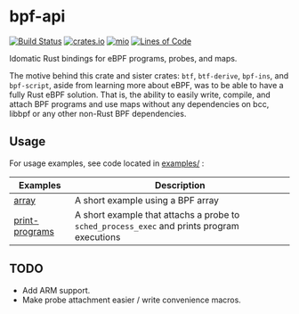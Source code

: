 # bpf-api
[![Build Status](https://github.com/arcjustin/bpf-api/workflows/build/badge.svg)](https://github.com/arcjustin/bpf-api/actions?query=workflow%3Abuild)
[![crates.io](https://img.shields.io/crates/v/bpf-api.svg)](https://crates.io/crates/bpf-api)
[![mio](https://docs.rs/bpf-api/badge.svg)](https://docs.rs/bpf-api/)
[![Lines of Code](https://tokei.rs/b1/github/arcjustin/bpf-api?category=code)](https://tokei.rs/b1/github/arcjustin/bpf-api?category=code)

Idomatic Rust bindings for eBPF programs, probes, and maps.

The motive behind this crate and sister crates: `btf`, `btf-derive`, `bpf-ins`, and `bpf-script`, aside from learning more about eBPF, was to be able to have a fully Rust eBPF solution. That is, the ability to easily write, compile, and attach BPF programs and use maps without any dependencies on bcc, libbpf or any other non-Rust BPF dependencies.

## Usage

For usage examples, see code located in [examples/](examples/) :

  | Examples | Description |
  |----------|-------------|
  |[array](examples/array.rs)| A short example using a BPF array|
  |[print-programs](examples/print-programs.rs)| A short example that attachs a probe to `sched_process_exec` and prints program executions|

## TODO
- Add ARM support.
- Make probe attachment easier / write convenience macros.
